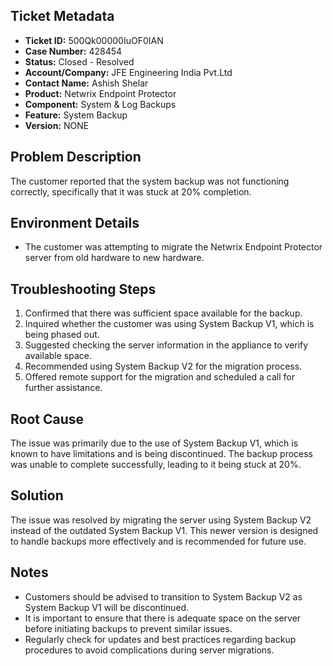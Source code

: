 ## Ticket Metadata
- **Ticket ID:** 500Qk00000IuOF0IAN
- **Case Number:** 428454
- **Status:** Closed - Resolved
- **Account/Company:** JFE Engineering India Pvt.Ltd
- **Contact Name:** Ashish Shelar
- **Product:** Netwrix Endpoint Protector
- **Component:** System & Log Backups
- **Feature:** System Backup
- **Version:** NONE

## Problem Description
The customer reported that the system backup was not functioning correctly, specifically that it was stuck at 20% completion.

## Environment Details
- The customer was attempting to migrate the Netwrix Endpoint Protector server from old hardware to new hardware.

## Troubleshooting Steps
1. Confirmed that there was sufficient space available for the backup.
2. Inquired whether the customer was using System Backup V1, which is being phased out.
3. Suggested checking the server information in the appliance to verify available space.
4. Recommended using System Backup V2 for the migration process.
5. Offered remote support for the migration and scheduled a call for further assistance.

## Root Cause
The issue was primarily due to the use of System Backup V1, which is known to have limitations and is being discontinued. The backup process was unable to complete successfully, leading to it being stuck at 20%.

## Solution
The issue was resolved by migrating the server using System Backup V2 instead of the outdated System Backup V1. This newer version is designed to handle backups more effectively and is recommended for future use.

## Notes
- Customers should be advised to transition to System Backup V2 as System Backup V1 will be discontinued.
- It is important to ensure that there is adequate space on the server before initiating backups to prevent similar issues.
- Regularly check for updates and best practices regarding backup procedures to avoid complications during server migrations.